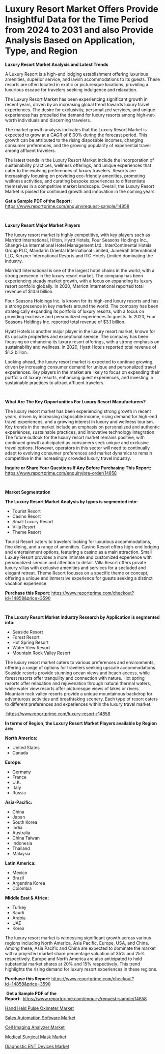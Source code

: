 <p><h1>Luxury Resort Market Offers Provide Insightful Data for the Time Period from 2024 to 2031 and also Provide Analysis Based on Application, Type, and Region</h1></p><p><strong>Luxury Resort Market Analysis and Latest Trends</strong></p>
<p><p>A Luxury Resort is a high-end lodging establishment offering luxurious amenities, superior service, and lavish accommodations to its guests. These resorts are often located in exotic or picturesque locations, providing a luxurious escape for travelers seeking indulgence and relaxation.</p><p>The Luxury Resort Market has been experiencing significant growth in recent years, driven by an increasing global trend towards luxury travel experiences. The desire for exclusivity, personalized services, and unique experiences has propelled the demand for luxury resorts among high-net-worth individuals and discerning travelers.</p><p>The market growth analysis indicates that the Luxury Resort Market is expected to grow at a CAGR of 8.00% during the forecast period. This growth can be attributed to the rising disposable incomes, changing consumer preferences, and the growing popularity of experiential travel among affluent travelers.</p><p>The latest trends in the Luxury Resort Market include the incorporation of sustainability practices, wellness offerings, and unique experiences that cater to the evolving preferences of luxury travelers. Resorts are increasingly focusing on providing eco-friendly amenities, promoting wellness activities, and curating bespoke experiences to differentiate themselves in a competitive market landscape. Overall, the Luxury Resort Market is poised for continued growth and innovation in the coming years.</p></p>
<p><strong>Get a Sample PDF of the Report:&nbsp;</strong> <a href="https://www.reportprime.com/enquiry/request-sample/14858">https://www.reportprime.com/enquiry/request-sample/14858</a></p>
<p>&nbsp;</p>
<p><strong>Luxury Resort Major Market Players</strong></p>
<p><p>The luxury resort market is highly competitive, with key players such as Marriott International, Hilton, Hyatt Hotels, Four Seasons Holdings Inc., Shangri-La International Hotel Management Ltd., InterContinental Hotels Group PLC, Mandarin Oriental International Limited, Jumeirah International LLC, Kerzner International Resorts and ITC Hotels Limited dominating the industry.</p><p>Marriott International is one of the largest hotel chains in the world, with a strong presence in the luxury resort market. The company has been experiencing steady market growth, with a focus on expanding its luxury resort portfolio globally. In 2020, Marriott International reported total revenue of $10.6 billion.</p><p>Four Seasons Holdings Inc. is known for its high-end luxury resorts and has a strong presence in key markets around the world. The company has been strategically expanding its portfolio of luxury resorts, with a focus on providing exclusive and personalized experiences to guests. In 2020, Four Seasons Holdings Inc. reported total revenue of $3.1 billion.</p><p>Hyatt Hotels is another major player in the luxury resort market, known for its upscale properties and exceptional service. The company has been focusing on enhancing its luxury resort offerings, with a strong emphasis on sustainability and wellness. In 2020, Hyatt Hotels reported total revenue of $1.2 billion.</p><p>Looking ahead, the luxury resort market is expected to continue growing, driven by increasing consumer demand for unique and personalized travel experiences. Key players in the market are likely to focus on expanding their portfolio of luxury resorts, enhancing guest experiences, and investing in sustainable practices to attract affluent travelers.</p></p>
<p>&nbsp;</p>
<p><strong>What Are The Key Opportunities For Luxury Resort Manufacturers?</strong></p>
<p><p>The luxury resort market has been experiencing strong growth in recent years, driven by increasing disposable income, rising demand for high-end travel experiences, and a growing interest in luxury and wellness tourism. Key trends in the market include an emphasis on personalized and authentic experiences, sustainable practices, and innovative technology integration. The future outlook for the luxury resort market remains positive, with continued growth anticipated as consumers seek unique and exclusive travel options. However, operators in this sector will need to continually adapt to evolving consumer preferences and market dynamics to remain competitive in the increasingly crowded luxury travel industry.</p></p>
<p><strong>Inquire or Share Your Questions If Any Before Purchasing This Report:</strong> <a href="https://www.reportprime.com/enquiry/pre-order/14858">https://www.reportprime.com/enquiry/pre-order/14858</a></p>
<p>&nbsp;</p>
<p><strong>Market Segmentation</strong></p>
<p><strong>The Luxury Resort Market Analysis by types is segmented into:</strong></p>
<p><ul><li>Tourist Resort</li><li>Casino Resort</li><li>Small Luxury Resort</li><li>Villa Resort</li><li>Theme Resort</li></ul></p>
<p><p>Tourist Resort caters to travelers looking for luxurious accommodations, fine dining, and a range of amenities. Casino Resort offers high-end lodging and entertainment options, featuring a casino as a main attraction. Small Luxury Resort provides a more intimate and customized experience with personalized service and attention to detail. Villa Resort offers private luxury villas with exclusive amenities and services for a secluded and elegant retreat. Theme Resort focuses on a specific theme or concept, offering a unique and immersive experience for guests seeking a distinct vacation experience.</p></p>
<p><strong>Purchase this Report:&nbsp;</strong><a href="https://www.reportprime.com/checkout?id=14858&price=3590">https://www.reportprime.com/checkout?id=14858&price=3590</a></p>
<p>&nbsp;</p>
<p><strong>The Luxury Resort Market Industry Research by Application is segmented into:</strong></p>
<p><ul><li>Seaside Resort</li><li>Forest Resort</li><li>Hot Spring Resort</li><li>Water View Resort</li><li>Mountain Rock Valley Resort</li></ul></p>
<p><p>The luxury resort market caters to various preferences and environments, offering a range of options for travelers seeking upscale accommodations. Seaside resorts provide stunning ocean views and beach access, while forest resorts offer tranquility and connection with nature. Hot spring resorts offer relaxation and rejuvenation through natural thermal waters, while water view resorts offer picturesque views of lakes or rivers. Mountain rock valley resorts provide a unique mountainous backdrop for adventurous activities and breathtaking scenery. Each type of resort caters to different preferences and experiences within the luxury travel market.</p></p>
<p><a href="https://www.reportprime.com/luxury-resort-r14858">&nbsp;https://www.reportprime.com/luxury-resort-r14858</a></p>
<p><strong>In terms of Region, the Luxury Resort Market Players available by Region are:</strong></p>
<p>
    <p> <strong> North America: </strong>
        <ul>
            <li>United States</li>
            <li>Canada</li>
        </ul>
        </p> 
    <p> <strong> Europe: </strong>
        <ul>
            <li>Germany</li>
            <li>France</li>
            <li>U.K.</li>
            <li>Italy</li>
            <li>Russia</li>
        </ul>
        </p> 
    <p> <strong> Asia-Pacific: </strong>
        <ul>
            <li>China</li>
            <li>Japan</li>
            <li>South Korea</li>
            <li>India</li>
            <li>Australia</li>
            <li>China Taiwan</li>
            <li>Indonesia</li>
            <li>Thailand</li>
            <li>Malaysia</li>
        </ul>
        </p> 
    <p> <strong> Latin America: </strong>
        <ul>
            <li>Mexico</li>
            <li>Brazil</li>
            <li>Argentina Korea</li>
            <li>Colombia</li>
        </ul>
        </p> 
    <p> <strong> Middle East & Africa: </strong>
        <ul>
            <li>Turkey</li>
            <li>Saudi</li>
            <li>Arabia</li>
            <li>UAE</li>
            <li>Korea</li>
        </ul>
    </p>
    </p>
<p><p>The luxury resort market is witnessing significant growth across various regions including North America, Asia Pacific, Europe, USA, and China. Among these, Asia Pacific and China are expected to dominate the market with a projected market share percentage valuation of 35% and 25% respectively. Europe and North America are also anticipated to hold substantial market shares at 20% and 15% respectively. This trend highlights the rising demand for luxury resort experiences in these regions.</p></p>
<p><strong>Purchase this Report: </strong><a href="https://www.reportprime.com/checkout?id=14858&price=3590">https://www.reportprime.com/checkout?id=14858&price=3590</a></p>
<p>&nbsp;<strong>Get a Sample PDF of the Report:&nbsp;&nbsp;</strong><a href="https://www.reportprime.com/enquiry/request-sample/14858">https://www.reportprime.com/enquiry/request-sample/14858</a></p>
<p><strong></strong></p>
<p><p><a href="https://medium.com/@chloeconn57/insights-into-the-hand-held-pulse-oximeter-industry-market-financial-status-market-size-and-a4888c6a729f">Hand Held Pulse Oximeter Market</a></p><p><a href="https://github.com/HenrietteMills1/Market-Research-Report-List-2/blob/main/sales-automation-software-market.md">Sales Automation Software Market</a></p><p><a href="https://medium.com/@loganunn65756/insights-into-the-cell-imaging-analyzer-market-market-players-market-size-geographical-regions-8ba673e91b62">Cell Imaging Analyzer Market</a></p><p><a href="https://medium.com/@jayrussel94/medical-surgical-mask-market-growth-outlook-from-2024-to-2031-and-it-is-projecting-at-14-3-fe280dadfe3d">Medical Surgical Mask Market</a></p><p><a href="https://medium.com/@fosterfahey1016/global-diagnostic-ent-devices-market-exploring-market-share-market-trends-and-future-growth-3032cb6b240b">Diagnostic ENT Devices Market</a></p></p>